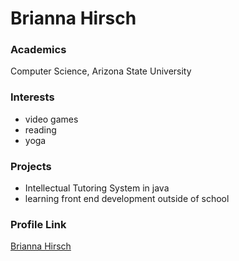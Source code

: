 # Brianna Hirsch

### Academics

Computer Science, Arizona State University

### Interests

- video games
- reading
- yoga

### Projects

- Intellectual Tutoring System in java
- learning front end development outside of school

### Profile Link

[Brianna Hirsch](https://github.com/bchirsch)
